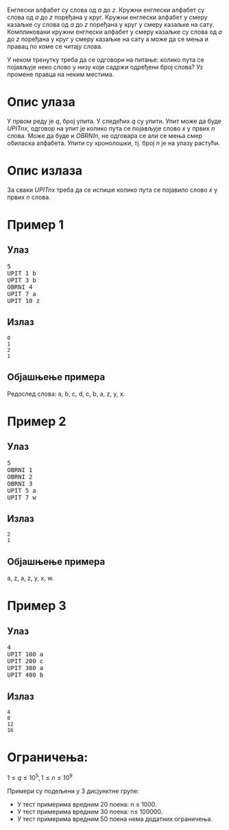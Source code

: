 Енглески алфабет су слова од $а$ до $z$. 
Кружни енглески алфабет су слова од $а$ до $z$ поређана у круг.
Кружни енглески алфабет у смеру казаљке су слова од $а$ до $z$ поређана у круг у смеру казаљке на сату.
Компликовани кружни енглески алфабет у смеру казаљке су слова од $а$ до $z$ поређана у круг у смеру казаљке на сату а може да се мења и правац по коме се читају слова.

У неком тренутку треба да се одговори на питање: колико пута се појављује неко слово у низу који садржи одређени број слова? Уз промене правца на неким местима.
# Опис улаза
У првом реду је $q$, број упита.
У следећих $q$ су упити. 
Упит може да буде $UPIT n x$, одговор на упит је колико пута се појављује слово $х$ у првих $n$ слова.
Може да буде и $OBRNI n$, не одговара се али се мења смер обиласка алфабета.
Упити су хронолошки, тј. број $n$ је на улазу растући.
# Опис излаза
За сваки $UPIT n x$ треба да се испише колико пута се појавило слово $x$ у првих $n$ слова.

# Пример 1
## Улаз
<pre>
5
UPIT 1 b
UPIT 3 b
OBRNI 4
UPIT 7 a
UPIT 10 z
</pre>

## Излаз
```
0
1
2
1
```
## Објашњење примера

Редослед слова: a, b, c, d, c, b, a, z, y, x.
# Пример 2
## Улаз
<pre>
5
OBRNI 1
OBRNI 2
OBRNI 3
UPIT 5 a
UPIT 7 w
</pre>
## Излаз
```
2
1
```

## Објашњење примера
a, z, a, z, y, x, w.
# Пример 3
## Улаз
<pre>
4
UPIT 100 a
UPIT 200 c
UPIT 300 a
UPIT 400 b
</pre>
## Излаз
```
4
8
12
16
```

# Ограничења:
$1 \le q \le 10^5, 1 \le n \le 10^9$

Примери су подељени у 3 дисјунктне групе:<br>
* У тест примерима вредним 20 поена: n ≤ 1000.
* У тест примерима вредним 30 поена: n≤ 100000.
* У тест примерима вредним 50 поена нема додатних ограничења.